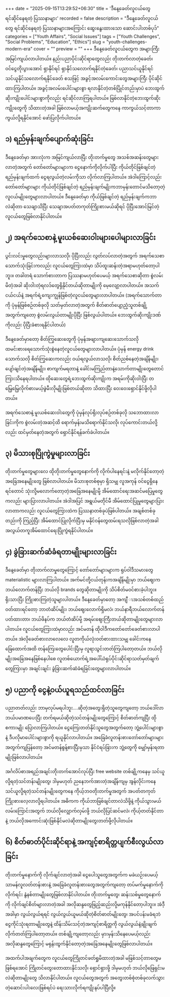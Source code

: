 +++
date = "2025-09-15T13:29:52+06:30"
title = 'ဒီနေ့ခေတ်လူငယ်တွေ ရင်ဆိုင်နေရတဲ့ ပြဿနာများ'
recorded = false
description = "ဒီနေ့ခေတ်လူငယ်တွေ ရင်ဆိုင်နေရတဲ့ ပြဿနာများအကြောင်း ဆွေးနွေးထားသော ဆောင်းပါးတစ်ပုဒ်"
categories = ["Youth Affairs", "Social Issues"]
tags = ["Youth Challenges", "Social Problems", "Education", "Ethics"]
slug = "youth-challenges-modern-era"
cover = ""
preview = ""
+++
ဒီနေ့ခေတ်လူငယ်တွေက အများကြီး အမြင်ကျယ်လာပါတယ်။ နည်းပညာပိုင်းဆိုင်ရာတွေလည်း တိုးတက်လာတဲ့ခေတ်၊ ဝင်ငွေတိုးပွားအောင် ရှာနိုင်ရင် ရှာနိုင်သလောက်ရနိုင်တဲ့ခေတ်၊ ပညာသင်ယူနိုင်ရင် သင်ယူနိုင်သလောက်ရနိုင်ခေတ် စသဖြင့် အခွင့်အလမ်းကောင်းတွေအများကြီး ပိုင်ဆိုင်ထားကြပါတယ်။ အခွင့်အလမ်းပေါင်းများစွာ ရလာနိုင်တဲ့တစ်ပြိုင်တည်းမှာပဲ ဘေးထွက်ဆိုးကျိုးပေါင်းများစွာကိုလည်း ရင်ဆိုင်လာကြရပါတယ်။ ဖြစ်လာနိုင်တဲ့ဘေးထွက်ဆိုးကျိုးတွေကို သိထားတဲ့အခါ ဖြစ်လာမယ့်အကျိုးဆက်တွေကနေ ကာကွယ်သင့်တာကာကွယ်လို့ရနိုင်အောင် ဖော်ပြလိုက်ပါတယ်။

## ၁) ရည်မှန်းချက်ပျောက်ဆုံးခြင်း
ဒီနေ့ခေတ်မှာ အားလုံးက အမြင်ကျယ်လာပြီး တိုးတက်မှုတွေ အသစ်အဆန်းတွေများလာတဲ့အတွက် တော်တော်များများက ငွေနောက်ကိုလိုက်ပါပြီး ကိုယ်တိုင်ဖြစ်ချင်တဲ့ရည်မှန်းချက်ထက် ငွေရလွယ်တဲ့လမ်းကိုသာ လိုက်လာကြပါတယ်။ အဲဒါကြောင့်လည်း တော်တော်များများ ကိုယ်တိုင်ဖြစ်ချင်တဲ့ ရည်မှန်းချက်မျိုးကဘာမှန်းတောင်မသိတော့တဲ့ လူငယ်မျိုးတွေများလာပါတယ်။ ဒီနေ့ခေတ်မှာ ကိုယ်ဖြစ်ချင်တဲ့ ရည်မှန်းချက်ကဘာလဲဆိုတာ သေချာသိပြီး သေချာအပတ်တကုတ်ကြိုးစားမယ်ဆိုရင် ပိုပြီးအောင်မြင်တဲ့လူငယ်တွေဖြစ်လာနိုင်ပါတယ်။

## ၂) အရက်သေစာနဲ့ မူးယစ်ဆေးဝါးများပေါများလာခြင်း
ပွင်းလင်းမှုတွေလည်းများလာသလို၊ ပိုပြီးလည်း လွတ်လပ်လာတဲ့အတွက် အရက်သေစာ သောက်သုံးခြင်းကလည်း လူငယ်တွေကြားထဲမှာ သိပ်ထူးဆန်းတဲ့အရာမဟုတ်တော့ပါဘူး။ တခါတရံ သောက်စားတာက ပြဿနာမဟုတ်ပေမယ့် အရက်သေစာဆိုတာ စွဲလမ်းမိတဲ့အခါ ဆိုးဝါးတဲ့ရလဒ်တွေရှိနိုင်တယ်ဆိုတာမျိုးကို မေ့လျော့လာပါတယ်။ အသက်ငယ်ငယ်နဲ့ အရက်ရဲ့ကျေးကျွန်ဖြစ်တဲ့လူငယ်တွေများလာပါတယ်။ (အရက်သောက်တာကို ပုံမှန်ဖြစ်စဉ်တစ်ခုလို သတ်မှတ်လာတဲ့အတွက် စိတ်ဓာတ်ပျော့ညံ့သူတစ်ချို့အတွက်ကျတော့ စွဲလမ်းလွယ်တာမျိုးပိုပြီး ဖြစ်လွယ်ပါတယ်။ ဘေးထွက်ဆိုးကျိုးဒဏ်ကိုလည်း ပိုပြီးခံစားရနိုင်ပါတယ်)

ဒီနေ့ခေတ်မှာတော့ စိတ်ကြွဆေးတွေကို ပုံမှန်အဖျားကျဆေးသောက်သလို ထမင်းစားရေသောက်သုံးစွဲနေတဲ့လူငယ်တွေများလာပါတယ်။ ပုံမှန် energy drink သောက်သလို စိတ်ကြွဆေးကလည်း ဝယ်ရလွယ်လာသလို၊ စိတ်ညစ်နေတဲ့အချိန်မျိုး၊ ပျော်ချင်တဲ့အချိန်မျိုး၊ စာကျက်မရတာနဲ့ ခေါင်းမကြည်တာနဲ့သောက်တာမျိုးတွေတောင် ကြားသိနေရပါတယ်။ ထိုဆေးတွေရဲ့ဘေးထွက်ဆိုးကျိုးက အရမ်းကိုဆိုးဝါးပြီး တမြေ့မြေ့လိုက်စားမယ့်ဖွဲမီးလိုမျိုးဖြစ်တယ်ဆိုတာ သိထားပြီး ဝေးဝေးရှောင်နိုင်ဖို့လိုပါတယ်။

အရက်သေစာနဲ့ မူးယစ်ဆေးဝါးတွေကို ပုံမှန်လုပ်ရိုးလုပ်စဉ်တစ်ခုလို သဘောထားလာခြင်းကိုက စွဲလမ်းတဲ့အဆင့်ထိ ရောက်မှန်းမသိရောက်နိုင်သလို၊ လုပ်ကောင်းတယ်လို့လည်း ထင်မှတ်နေတဲ့အတွက် ရှောင်နိုင်ရန်ခက်ခဲပါတယ်။

## ၃) မိသားစုပြိုကွဲမှုများလာခြင်း
တိုးတက်မှုတွေများလေ ထိုတိုးတက်မှုတွေနောက်ကို လိုက်ပါနေရင်းနဲ့ မလိုက်နိုင်တော့တဲ့အခြေအနေမျိုးတွေ ဖြစ်လာပါတယ်။ မိသားစုတစ်စုမှာ ရှိသမျှ လူအကုန် ဝင်ငွေရှိနေရင်တောင် သုံးလို့မလောက်တော့တဲ့အခြေအနေမျိုးမို့ အိမ်ထောင်ရေးအဆင်မပြေမှုတွေကလည်း များပြားလာပါတယ်။ အဲဒါအပြင် အရွယ်မတိုင်မီ အိမ်ထောင်ပြုမှုတွေများပြားလာတာကလည်း လူငယ်တွေကြားထဲက ပြဿနာတစ်ခုပဲဖြစ်ပါတယ်။ အချစ်တစ်ခုတည်းကို ကြည့်ပြီး အိမ်ထောင်ပြုလိုက်ပြီးမှ မနိုင်ဝန်တွေထမ်းရသလိုဖြစ်လာတဲ့အခါ အလွယ်တကူအိမ်ထောင်ရေးပြိုကွဲရနိုင်ပါတယ်။

## ၄) ခွဲခြားဆက်ဆံခံရတာမျိုးများလာခြင်း
ဒီနေ့ခေတ်မှာ တိုးတက်လာမှုတွေကြောင့် တော်တော်များများက ရုပ်ဝါဒီသမားတွေ materialistic များလာကြပါတယ်။ အက်မင်တို့ငယ်တုန်းကအချိန်မျိုးမှာ ဘယ်ဈေးကဘယ်လောက်တန်ပြီး ဘယ်လို brands တွေဆိုတာမျိုးကို သိပ်စိတ်မဝင်စားခဲ့ပါဘူး။ ရိုးသားပြီး ကြိုးစားကြတဲ့သူများပါတယ်။ ဒီနေ့ခေတ်မှာတော့ အကျီ ၤအသစ်တစ်ထည်ဝတ်ထားရင်တော့ ဘာတံဆိပ်မျိုး၊ ဘယ်ဈေးလောက်ရှိမလဲ၊ ဘယ်နာရီဘယ်လောက်တန် ပတ်ထားတာ၊ ဘယ်ဖိနပ်က ဘယ်တံဆိပ်မို့ အရမ်းဈေးကြီးတယ်ဆိုတာမျိုးတွေများလာပါတယ်။ လူငယ်တွေကြားထဲမှာလည်း အင်မတန် ထိုဝါဒီကတော်တော်ခေတ်စားလာပါတယ်။ အဲလိုခေတ်စားလာလေလေ လူတကိုယ်လုံးဝတ်စားထားသမျှ ခေါင်းကနေခြေထောက်အထိ တန်ကြေးတွေပေါင်းပြီးမှ လူရာသွင်းတတ်ကြပါတော့တယ်။ ဘယ်လိုမျိုးအခြေအနေဖြစ်နေပါစေ လူတစ်ယောက်ရဲ့အပေါ်ယံရုပ်ပိုင်းဆိုင်ရာသတ်မှတ်ချက်တွေကြားမှာ အချင်းချင်း ခွဲခြားဆက်ဆံခံရခြင်းတွေများလာပါတယ်။

## ၅) ပညာကို ငွေနဲ့ဝယ်ယူရသည်ထင်လာခြင်း
ပညာတတ်လည်း ဘာမှလုပ်မရပါဘူး….ဆိုတဲ့အတွေးရှိတဲ့သူတွေကျတော့ ဘယ်ဒေါ်လာဘယ်ပမာဏပေးပြီး တက်ရမယ်ဆိုတဲ့သင်တန်းမျိုးတွေကြောင့် စိတ်ဓာတ်ကျပြီး ထိုစကားမျိုး ပြောလာကြပါတယ်။ ငွေကြေးတတ်နိုင်သူတွေအတွက်တော့ ဘွဲ့ပေါင်းများစွာနဲ့ ဒီပလိုမာပေါင်းများစွာကို ရယူနိုင်လာပါတယ်။ အခြေခံလူတန်းစားတော်တော်များများအတွက်ကျပြန်တော့ အင်မတန်စွန့်စားပြီးမှသာ နိုင်ငံရပ်ခြားက ဘွဲ့တွေကို မျှော်မှန်းရတာမျိုးဖြစ်လာပါတယ်။

အင်္ဂလိပ်စာအရည်အချင်းတိုးတက်အောင်လုပ်ပြီး free website တစ်ချို့ကနေမှ သင်ယူလို့ရတဲ့သင်တန်းမျိုးတွေ၊ ဒါမှမဟုတ် ညနေဘက်အားတဲ့အချိန်ကျမှ အွန်လိုင်းကနေသင်ယူလို့ရတဲ့သင်တန်းမျိုးတွေကနေ ကိုယ့်ဘဝတိုးတက်မှုအတွက် အပတ်တကုတ်ကြိုးစားလေ့လာလို့ရပါတယ်။ အဓိကက ကိုယ်ဘာဖြစ်ချင်တာလဲသိဖို့နဲ့ ကိုယ်သွားမယ်လမ်းကြောင်းအတွက် ဘယ်လိုလျှောက်လှမ်းဖို့ ဘယ်လိုပြင်ဆင်မလဲ၊ ကိုယ့်တတ်နိုင်တာနဲ့ ဘယ်လိုအကောင်းဆုံးဖြစ်နိုင်မလဲဆိုတာမျိုးတွေးတတ်ဖို့လိုပါတယ်။

## ၆) စိတ်ဓာတ်ပိုင်းဆိုင်ရာနဲ့ အကျင့်စာရိတ္တပျက်စီးလွယ်လာခြင်း
တိုးတက်မှုနောက်ကို လိုက်ချင်လာတဲ့အခါ ငွေပေါသူတွေအတွက်က မခဲယဉ်းပေမယ့် သာမန်လူလတ်တန်းစားနဲ့ အခြေခံလူတန်းစားတွေအတွက်ကျတော့ တပ်မက်မှုနောက်ကိုလိုက်ရင်း နွံနစ်တာမျိုးတွေဖြစ်လာနိုင်ပါတယ်။ တိုးတက်မှုတွေ၊ ဆန်းသစ်မှုတွေနောက်ကို လိုက်ချင်စိတ်များလာတဲ့အခါ အလိုဆန္ဒတွေဖြည့်ဆည်းလို့မကုန်နိုင်တော့ပါဘူး။ အဲဒီ့အခါမှာ လွယ်လွယ်ရရင် လွယ်လွယ်ယူမယ်ဆိုတဲ့စိတ်ဓာတ်မျိုးတွေ၊ အပင်ပန်းမခံရဘဲ ငွေကိုင်သုံးရတာမျိုးတွေနဲ့ ထိန်းသိမ်းသင့်တဲ့အကျင့်စာရိတ္တကို လွယ်လွယ်နဲ့ချိုးဖျက်လိုက်တတ်ကြပါတော့တယ်။ တစ်ချို့ကျတော့လည်း မှားမှန်းသိနေပေမယ့်လည်း အလိုဆန္ဒတွေကြောင့် မရုန်းထွက်နိုင်တော့တဲ့အခြေအနေမျိုးတွေဖြစ်လာပါတယ်။

အထက်ပါအချက်တွေက လူငယ်တွေကြိုတင်ဖတ်ရှုမိထားတဲ့အခါ မဖြစ်သင့်တာတွေမဖြစ်ရအောင် ကြိုတင်တွေးတောထားနိုင်သလို၊ ရှောင်ရှားဖို့ ဒါမှမဟုတ် ဘယ်လိုဖြေရှင်းမလဲဆိုတာမျိုးတွေ သိလာနိုင်ပါတယ်။ လူငယ်တွေအတွက် အတွေးတစ်စုံတစ်ခုလက်သွားတဲ့ဆောင်းပါးလေးဖြစ်ရင်ပဲ ရေးသားလိုက်ရကျိုးနပ်ပါပြီလို့။